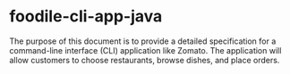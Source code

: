 # foodile-cli-app-java
The purpose of this document is to provide a detailed specification for a command-line interface (CLI) application like Zomato. The application will allow customers to choose restaurants, browse dishes, and place orders.

